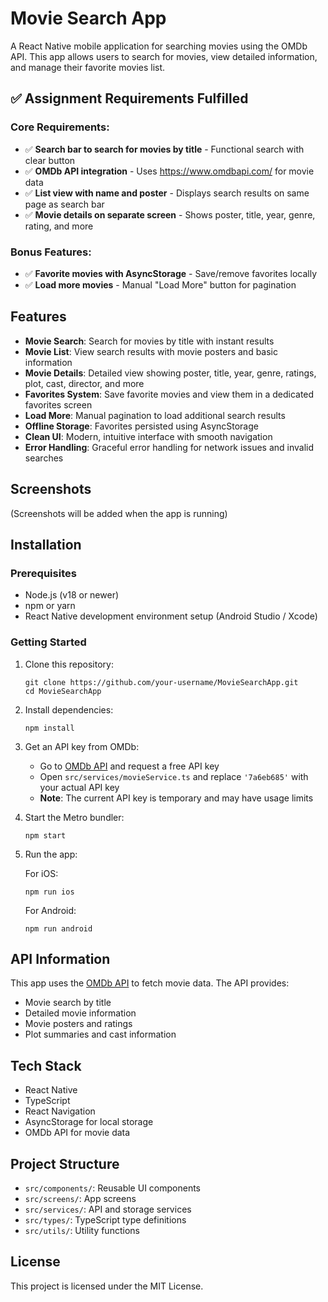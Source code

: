 # Movie Search App

A React Native mobile application for searching movies using the OMDb API. This app allows users to search for movies, view detailed information, and manage their favorite movies list.

## ✅ Assignment Requirements Fulfilled

### Core Requirements:
- ✅ **Search bar to search for movies by title** - Functional search with clear button
- ✅ **OMDb API integration** - Uses https://www.omdbapi.com/ for movie data
- ✅ **List view with name and poster** - Displays search results on same page as search bar
- ✅ **Movie details on separate screen** - Shows poster, title, year, genre, rating, and more

### Bonus Features:
- ✅ **Favorite movies with AsyncStorage** - Save/remove favorites locally
- ✅ **Load more movies** - Manual "Load More" button for pagination

## Features

- **Movie Search**: Search for movies by title with instant results
- **Movie List**: View search results with movie posters and basic information
- **Movie Details**: Detailed view showing poster, title, year, genre, ratings, plot, cast, director, and more
- **Favorites System**: Save favorite movies and view them in a dedicated favorites screen
- **Load More**: Manual pagination to load additional search results
- **Offline Storage**: Favorites persisted using AsyncStorage
- **Clean UI**: Modern, intuitive interface with smooth navigation
- **Error Handling**: Graceful error handling for network issues and invalid searches

## Screenshots

(Screenshots will be added when the app is running)

## Installation

### Prerequisites

- Node.js (v18 or newer)
- npm or yarn
- React Native development environment setup (Android Studio / Xcode)

### Getting Started

1. Clone this repository:
   ```
   git clone https://github.com/your-username/MovieSearchApp.git
   cd MovieSearchApp
   ```

2. Install dependencies:
   ```
   npm install
   ```

3. Get an API key from OMDb:
   - Go to [OMDb API](https://www.omdbapi.com/) and request a free API key
   - Open `src/services/movieService.ts` and replace `'7a6eb685'` with your actual API key
   - **Note**: The current API key is temporary and may have usage limits

4. Start the Metro bundler:
   ```
   npm start
   ```

5. Run the app:

   For iOS:
   ```
   npm run ios
   ```

   For Android:
   ```
   npm run android
   ```

## API Information

This app uses the [OMDb API](https://www.omdbapi.com/) to fetch movie data. The API provides:
- Movie search by title
- Detailed movie information
- Movie posters and ratings
- Plot summaries and cast information

## Tech Stack

- React Native
- TypeScript
- React Navigation
- AsyncStorage for local storage
- OMDb API for movie data

## Project Structure

- `src/components/`: Reusable UI components
- `src/screens/`: App screens
- `src/services/`: API and storage services
- `src/types/`: TypeScript type definitions
- `src/utils/`: Utility functions

## License

This project is licensed under the MIT License.
